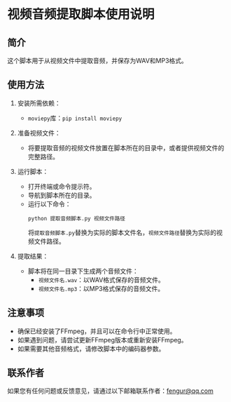 # 视频音频提取脚本使用说明

## 简介
这个脚本用于从视频文件中提取音频，并保存为WAV和MP3格式。

## 使用方法
1. 安装所需依赖：
   - `moviepy`库：`pip install moviepy`

2. 准备视频文件：
   - 将要提取音频的视频文件放置在脚本所在的目录中，或者提供视频文件的完整路径。

3. 运行脚本：
   - 打开终端或命令提示符。
   - 导航到脚本所在的目录。
   - 运行以下命令：
     ```
     python 提取音频脚本.py 视频文件路径
     ```
     将`提取音频脚本.py`替换为实际的脚本文件名，`视频文件路径`替换为实际的视频文件路径。

4. 提取结果：
   - 脚本将在同一目录下生成两个音频文件：
     - `视频文件名.wav`：以WAV格式保存的音频文件。
     - `视频文件名.mp3`：以MP3格式保存的音频文件。

## 注意事项
- 确保已经安装了FFmpeg，并且可以在命令行中正常使用。
- 如果遇到问题，请尝试更新FFmpeg版本或重新安装FFmpeg。
- 如果需要其他音频格式，请修改脚本中的编码器参数。

## 联系作者
如果您有任何问题或反馈意见，请通过以下邮箱联系作者：fengur@qq.com